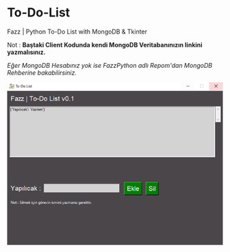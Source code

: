 # To-Do-List
Fazz | Python To-Do List with MongoDB &amp; Tkinter

Not : **Baştaki Client Kodunda kendi MongoDB Veritabanınızın linkini yazmalısınız.**

*Eğer MongoDB Hesabınız yok ise FazzPython adlı Repom'dan MongoDB Rehberine bakabilirsiniz.*

<img align="left" alt="ToDoList" src="screenshot.png" />
